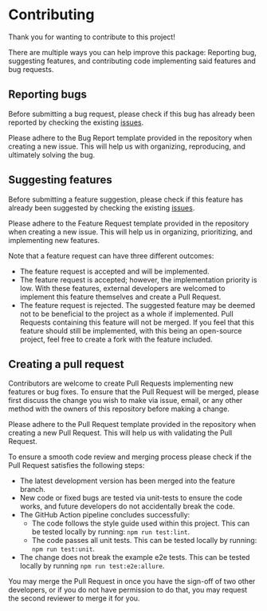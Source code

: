 # Contributing

Thank you for wanting to contribute to this project!

There are multiple ways you can help improve this package: Reporting bug, suggesting features, and contributing code implementing said features and bug requests.

## Reporting bugs

Before submitting a bug request, please check if this bug has already been reported by checking the existing [issues](https://github.com/sswales/testcafe-reporter-allure-extended/labels/bug).

Please adhere to the Bug Report template provided in the repository when creating a new issue. This will help us with organizing, reproducing, and ultimately solving the bug.

## Suggesting features

Before submitting a feature suggestion, please check if this feature has already been suggested by checking the existing [issues](https://github.com/sswales/testcafe-reporter-allure-extended/labels/feature).

Please adhere to the Feature Request template provided in the repository when creating a new issue. This will help us in organizing, prioritizing, and implementing new features. 

Note that a feature request can have three different  outcomes:
- The feature request is accepted and will be implemented.
- The feature request is accepted; however, the implementation priority is low. With these features, external developers are welcomed to implement this feature themselves and create a Pull Request.
- The feature request is rejected. The suggested feature may be deemed not to be beneficial to the project as a whole if implemented. Pull Requests containing this feature will not be merged. If you feel that this feature should still be implemented, with this being an open-source project, feel free to create a fork with the feature included.

## Creating a pull request

Contributors are welcome to create Pull Requests implementing new features or bug fixes. To ensure that the Pull Request will be merged, please first discuss the change you wish to make via issue, email, or any other method with the owners of this repository before making a change. 

Please adhere to the Pull Request template provided in the repository when creating a new Pull Request. This will help us with validating the Pull Request. 

To ensure a smooth code review and merging process please check if the Pull Request satisfies the following steps:
- The latest development version has been merged into the feature branch.
- New code or fixed bugs are tested via unit-tests to ensure the code works, and future developers do not accidentally break the code.
- The GitHub Action pipeline concludes successfully:
  - The code follows the style guide used within this project. This can be tested locally by running: `npm run test:lint`.
  - The code passes all unit tests. This can be tested locally by running: `npm run test:unit`.
- The change does not break the example e2e tests. This can be tested locally by running `npm run test:e2e:allure`.

You may merge the Pull Request in once you have the sign-off of two other developers, or if you do not have permission to do that, you may request the second reviewer to merge it for you.

